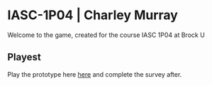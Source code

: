 # IASC-1P04 | Charley Murray

Welcome to the game, created for the course IASC 1P04 at Brock U

## Playest

Play the prototype here [here](Playtest/playtest) and complete the survey after.
